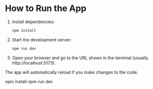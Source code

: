 # How to Run the App

1. Install dependencies:
   ```bash
   npm install
   ```
2. Start the development server:
   ```bash
   npm run dev
   ```
3. Open your browser and go to the URL shown in the terminal (usually http://localhost:5173).

The app will automatically reload if you make changes to the code.

npm install
npm run dev
